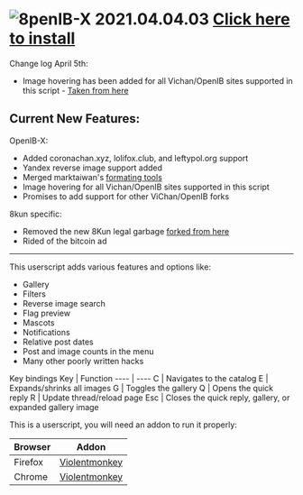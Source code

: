 # ![8](https://raw.githubusercontent.com/SlippingGitty/OpenIB-X/2-0_pure/images/OpenIB-X.png)penIB-X 2021.04.04.03  [Click here to install](https://github.com/SlippingGitty/OpenIB-X/raw/2-0_pure/OpenIB-X.user.js)

Change log April 5th:
 * Image hovering has been added for all Vichan/OpenIB sites supported in this script - [Taken from here](https://github.com/OpenIB/OpenIB/blob/master/js/image-hover.js)

## Current New Features: 

OpenIB-X:
 * Added coronachan.xyz, lolifox.club, and leftypol.org support
 * Yandex reverse image support added 
 * Merged marktaiwan's [formating tools](https://github.com/marktaiwan/8kun-Formatting-Tools)
 * Image hovering for all Vichan/OpenIB sites supported in this script
 * Promises to add support for other ViChan/OpenIB forks
 
8kun specific:
 * Removed the new 8Kun legal garbage [forked from here](https://github.com/4FK/8kun-disclaimer-hider)
 * Rided of the bitcoin ad

***

This userscript adds various features and options like:
 * Gallery
 * Filters
 * Reverse image search
 * Flag preview
 * Mascots
 * Notifications
 * Relative post dates
 * Post and image counts in the menu
 * Many other poorly written hacks
 
Key bindings
Key     | Function
----    | ----
C       | Navigates to the catalog
E       | Expands/shrinks all images
G       | Toggles the gallery
Q       | Opens the quick reply
R       | Update thread/reload page
Esc     | Closes the quick reply, gallery, or expanded gallery image

This is a userscript, you will need an addon to run it properly:

Browser|Addon
----   |----
Firefox|[Violentmonkey](https://addons.mozilla.org/en-US/firefox/addon/violentmonkey/)
Chrome |[Violentmonkey](https://chrome.google.com/webstore/detail/violentmonkey/jinjaccalgkegednnccohejagnlnfdag)
